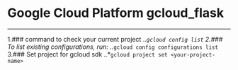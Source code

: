 # Google Cloud Platform  gcloud_flask
***
1.### command to check your current project
..*`gcloud config list`
2.### To list existing configurations, run:
..*`gcloud config configurations list`
3.### Set project for gcloud sdk 
..*`gcloud project set <your-project-name>`
